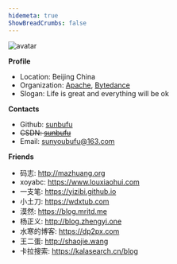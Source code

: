 ```yaml
---
hidemeta: true
ShowBreadCrumbs: false
---
```


![avatar](/icon/favicon-152x152.png)  

**Profile**
+ Location: Beijing China
+ Organization: [Apache](https://apache.org/), [Bytedance](https://www.bytedance.com/)
+ Slogan: Life is great and everything will be ok

**Contacts**
+ Github: [sunbufu](https://github.com/sunbufu)
+ ~~CSDN: [sunbufu](https://blog.csdn.net/sunbufu)~~
+ Email: [sunyoubufu@163.com](mailto:sunyoubufu@163.com)

**Friends**
+ 码志: <http://mazhuang.org>
+ xoyabc: <https://www.louxiaohui.com>
+ 一支笔: <https://yizibi.github.io>
+ 小土刀: <https://wdxtub.com>
+ 漠然: <https://blog.mritd.me>
+ 杨正义: <http://blog.zhengyi.one>
+ 水寒的博客: <https://dp2px.com>
+ 王二蛋: <http://shaojie.wang>
+ 卡拉搜索: <https://kalasearch.cn/blog>